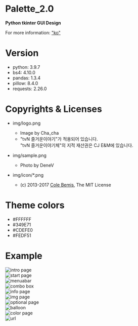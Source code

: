 # Palette_2.0
**Python tkinter GUI Design**

For more information: ["ko"](https://denev6.github.io/palette2/)  


# Version

- python: 3.9.7
- bs4: 4.10.0
- pandas: 1.3.4
- pillow: 8.4.0
- requests: 2.26.0

# Copyrights & Licenses

- img/logo.png
  - Image by Cha_cha
  - "tvN 즐거운이야기"가 적용되어 있습니다.  
    "tvN 즐거운이야기체"의 지적 재산권은 CJ E&M에 있습니다.

- img/sample.png
  - Photo by DeneV

- img/icon/*.png
  - (c) 2013-2017 [Cole Bemis](https://github.com/feathericons/feather), The MIT License

# Theme colors

- #FFFFFF
- #349E71
- #CDEFE0
- #FEDF51

# Example

![intro page](/preview/intropage.png)  
![start page](/preview/startpage.png)  
![menuabar](/preview/menubar.png)  
![combo box](/preview/combobox.png)   
![info page](/preview/infopage.png)  
![img page](/preview/imgpage.png)  
![optional page](/preview/optionalpage.png)  
![balloon](/preview/balloon.png)  
![color page](/preview/color.png)   
![url](/preview/url.png)  
